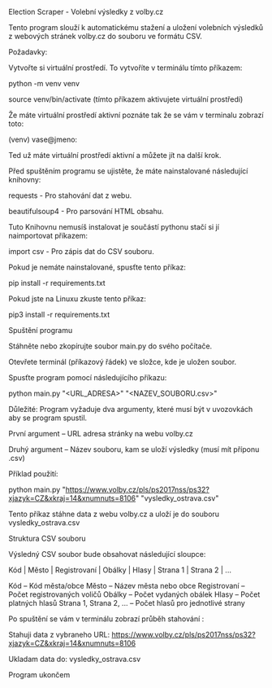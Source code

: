 Election Scraper - Volební výsledky z volby.cz

Tento program slouží k automatickému stažení a uložení volebních výsledků z webových stránek volby.cz do souboru ve formátu CSV.

Požadavky:

Vytvořte si virtuální prostředí. To vytvoříte v terminálu tímto příkazem:

python -m venv venv

source venv/bin/activate (tímto příkazem aktivujete virtuální prostředí)

Že máte virtuální prostředí aktivní poznáte tak že se vám v terminalu zobrazí toto:

(venv) vase@jmeno: 

Ted už máte virtuální prostředí aktivní a můžete jít na další krok.

Před spuštěním programu se ujistěte, že máte nainstalované následující knihovny:

requests - Pro stahování dat z webu.

beautifulsoup4 - Pro parsování HTML obsahu.

Tuto Knihovnu nemusíš instalovat je součástí pythonu stačí si jí naimportovat příkazem:

import csv - Pro zápis dat do CSV souboru.

Pokud je nemáte nainstalované, spusťte tento příkaz:

pip install -r requirements.txt

Pokud jste na Linuxu zkuste tento příkaz:

pip3 install -r requirements.txt

Spuštění programu

Stáhněte nebo zkopírujte soubor main.py do svého počítače.

Otevřete terminál (příkazový řádek) ve složce, kde je uložen soubor.

Spusťte program pomocí následujícího příkazu:

python main.py "<URL_ADRESA>" "<NAZEV_SOUBORU.csv>"

Důležité: Program vyžaduje dva argumenty, které musí být v uvozovkách aby se program spustil.

První argument – URL adresa stránky na webu volby.cz

Druhý argument – Název souboru, kam se uloží výsledky (musí mít příponu .csv)

Příklad použití:

python main.py "https://www.volby.cz/pls/ps2017nss/ps32?xjazyk=CZ&xkraj=14&xnumnuts=8106" "vysledky_ostrava.csv"

Tento příkaz stáhne data z webu volby.cz a uloží je do souboru vysledky_ostrava.csv

Struktura CSV souboru

Výsledný CSV soubor bude obsahovat následující sloupce:

Kód | Město | Registrovaní | Obálky | Hlasy | Strana 1 | Strana 2 | ...

Kód – Kód města/obce
Město – Název města nebo obce
Registrovaní – Počet registrovaných voličů
Obálky – Počet vydaných obálek
Hlasy – Počet platných hlasů
Strana 1, Strana 2, ... – Počet hlasů pro jednotlivé strany

Po spuštění se vám v terminálu zobrazí průběh stahování :

Stahuji data z vybraneho URL: https://www.volby.cz/pls/ps2017nss/ps32?xjazyk=CZ&xkraj=14&xnumnuts=8106

Ukladam data do: vysledky_ostrava.csv

Program ukončem


